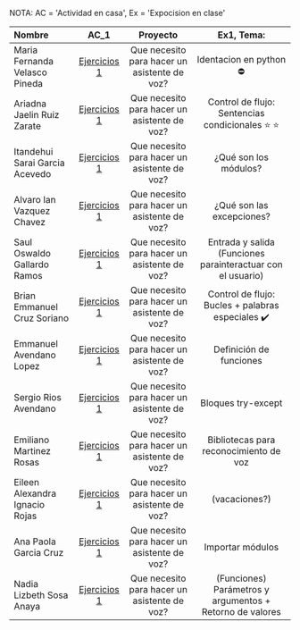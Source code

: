 NOTA: AC = 'Actividad en casa', Ex = 'Expocision en clase'

| Nombre | AC_1 |  Proyecto | Ex1, Tema: |
|:-----|:--:|:--:|:--:|
| Maria Fernanda Velasco Pineda | [Ejercicios 1](https://github.com/Robotica76/Python_Bootcamp/blob/main/Students/AC1.md) | Que necesito para hacer un asistente de voz? |Identacion en python :no_entry: |
| Ariadna Jaelin Ruiz Zarate | [Ejercicios 1](https://github.com/Robotica76/Python_Bootcamp/blob/main/Students/AC1.md) | Que necesito para hacer un asistente de voz?| Control de flujo: Sentencias condicionales :star: :star:|
| Itandehui Sarai Garcia Acevedo | [Ejercicios 1](https://github.com/Robotica76/Python_Bootcamp/blob/main/Students/AC1.md) | Que necesito para hacer un asistente de voz?| ¿Qué son los módulos? |
| Alvaro Ian Vazquez Chavez | [Ejercicios 1](https://github.com/Robotica76/Python_Bootcamp/blob/main/Students/AC1.md) | Que necesito para hacer un asistente de voz?| ¿Qué son las excepciones? |
| Saul Oswaldo Gallardo Ramos | [Ejercicios 1](https://github.com/Robotica76/Python_Bootcamp/blob/main/Students/AC1.md) | Que necesito para hacer un asistente de voz?| Entrada y salida (Funciones parainteractuar con el usuario) |
| Brian Emmanuel Cruz Soriano | [Ejercicios 1](https://github.com/Robotica76/Python_Bootcamp/blob/main/Students/AC1.md) | Que necesito para hacer un asistente de voz?| Control de flujo: Bucles + palabras especiales :heavy_check_mark: |
| Emmanuel Avendano Lopez | [Ejercicios 1](https://github.com/Robotica76/Python_Bootcamp/blob/main/Students/AC1.md) | Que necesito para hacer un asistente de voz?| Definición de funciones |
| Sergio Rios Avendano | [Ejercicios 1](https://github.com/Robotica76/Python_Bootcamp/blob/main/Students/AC1.md) | Que necesito para hacer un asistente de voz?| Bloques try-except |
| Emiliano Martinez Rosas | [Ejercicios 1](https://github.com/Robotica76/Python_Bootcamp/blob/main/Students/AC1.md) | Que necesito para hacer un asistente de voz?| Bibliotecas para reconocimiento de voz |
| Eileen Alexandra Ignacio Rojas | [Ejercicios 1](https://github.com/Robotica76/Python_Bootcamp/blob/main/Students/AC1.md) | Que necesito para hacer un asistente de voz?| (vacaciones?)
| Ana Paola Garcia Cruz | [Ejercicios 1](https://github.com/Robotica76/Python_Bootcamp/blob/main/Students/AC1.md) | Que necesito para hacer un asistente de voz?| Importar módulos |
| Nadia Lizbeth Sosa Anaya | [Ejercicios 1](https://github.com/Robotica76/Python_Bootcamp/blob/main/Students/AC1.md) | Que necesito para hacer un asistente de voz?| (Funciones) Parámetros y argumentos + Retorno de valores |
